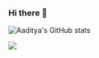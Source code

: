 ### Hi there 👋

![Aaditya's GitHub stats](https://github-readme-stats.vercel.app/api?username=aadityajo&count_private=true)

![](https://komarev.com/ghpvc/?username=aadityajo)

<!--
**aadityajo/aadityajo** is a ✨ _special_ ✨ repository because its `README.md` (this file) appears on your GitHub profile.

Here are some ideas to get you started:

- 🔭 I’m currently working on ...
- 🌱 I’m currently learning ...
- 👯 I’m looking to collaborate on ...
- 🤔 I’m looking for help with ...
- 💬 Ask me about ...
- 📫 How to reach me: ...
- 😄 Pronouns: ...
- ⚡ Fun fact: ...
-->
